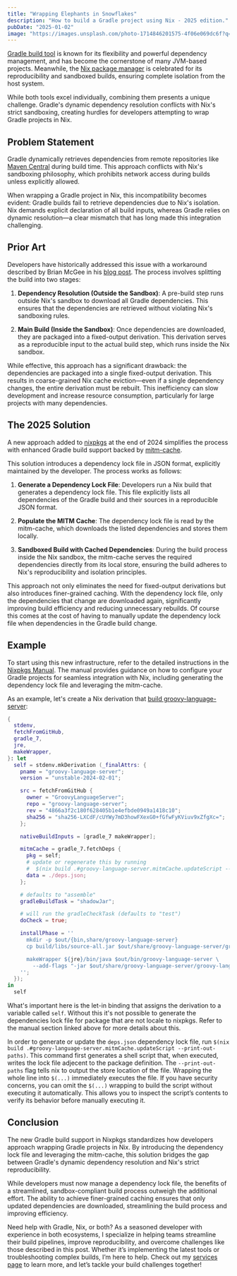 ```yaml
---
title: "Wrapping Elephants in Snowflakes"
description: "How to build a Gradle project using Nix - 2025 edition."
pubDate: "2025-01-02"
image: "https://images.unsplash.com/photo-1714846201575-4f06e069dc6f?q=80&w=640&auto=format&fit=crop"
---
```


[Gradle build tool](https://gradle.org) is known for its flexibility and powerful dependency management, and has become the cornerstone of many JVM-based projects.
Meanwhile, the [Nix package manager](https://nixos.org) is celebrated for its reproducibility and sandboxed builds, ensuring complete isolation from the host system.

While both tools excel individually, combining them presents a unique challenge.
Gradle's dynamic dependency resolution conflicts with Nix's strict sandboxing, creating hurdles for developers attempting to wrap Gradle projects in Nix.

## Problem Statement

Gradle dynamically retrieves dependencies from remote repositories like [Maven Central](https://search.maven.org) during build time.
This approach conflicts with Nix's sandboxing philosophy, which prohibits network access during builds unless explicitly allowed.

When wrapping a Gradle project in Nix, this incompatibility becomes evident: Gradle builds fail to retrieve dependencies due to Nix's isolation.
Nix demands explicit declaration of all build inputs, whereas Gradle relies on dynamic resolution—a clear mismatch that has long made this integration challenging.

## Prior Art

Developers have historically addressed this issue with a workaround described by Brian McGee in his [blog post](https://bmcgee.ie/posts/2023/02/nix-what-are-fixed-output-derivations-and-why-use-them/).
The process involves splitting the build into two stages:

1. **Dependency Resolution (Outside the Sandbox)**:
   A pre-build step runs outside Nix's sandbox to download all Gradle dependencies.
   This ensures that the dependencies are retrieved without violating Nix's sandboxing rules.

2. **Main Build (Inside the Sandbox)**:
   Once dependencies are downloaded, they are packaged into a fixed-output derivation.
   This derivation serves as a reproducible input to the actual build step, which runs inside the Nix sandbox.

While effective, this approach has a significant drawback: the dependencies are packaged into a single fixed-output derivation.
This results in coarse-grained Nix cache eviction—even if a single dependency changes, the entire derivation must be rebuilt.
This inefficiency can slow development and increase resource consumption, particularly for large projects with many dependencies.

## The 2025 Solution

A new approach added to [nixpkgs](https://github.com/NixOS/nixpkgs) at the end of 2024 simplifies the process with enhanced Gradle build support backed by [mitm-cache](https://github.com/chayleaf/mitm-cache).

This solution introduces a dependency lock file in JSON format, explicitly maintained by the developer. The process works as follows:

1. **Generate a Dependency Lock File**:
   Developers run a Nix build that generates a dependency lock file. This file explicitly lists all dependencies of the Gradle build and their sources in a reproducible JSON format.

2. **Populate the MITM Cache**:
   The dependency lock file is read by the mitm-cache, which downloads the listed dependencies and stores them locally.

3. **Sandboxed Build with Cached Dependencies**:
   During the build process inside the Nix sandbox, the mitm-cache serves the required dependencies directly from its local store, ensuring the build adheres to Nix's reproducibility and isolation principles.

This approach not only eliminates the need for fixed-output derivations but also introduces finer-grained caching.
With the dependency lock file, only the dependencies that change are downloaded again, significantly improving build efficiency and reducing unnecessary rebuilds.
Of course this comes at the cost of having to manually update the dependency lock file when dependencies in the Gradle build change.

## Example

To start using this new infrastructure, refer to the detailed instructions in the [Nixpkgs Manual](https://nixos.org/manual/nixpkgs/stable/#gradle).
The manual provides guidance on how to configure your Gradle projects for seamless integration with Nix, including generating the dependency lock file and leveraging the mitm-cache.

As an example, let's create a Nix derivation that [build groovy-language-server](https://github.com/GroovyLanguageServer/groovy-language-server):

```nix
{
  stdenv,
  fetchFromGitHub,
  gradle_7,
  jre,
  makeWrapper,
}: let
  self = stdenv.mkDerivation (_finalAttrs: {
    pname = "groovy-language-server";
    version = "unstable-2024-02-01";

    src = fetchFromGitHub {
      owner = "GroovyLanguageServer";
      repo = "groovy-language-server";
      rev = "4866a3f2c180f628405b1e4efbde0949a1418c10";
      sha256 = "sha256-LXCdF/cUYWy7mD3howFXexG0+fGfwFyKViuv9xZfgXc=";
    };

    nativeBuildInputs = [gradle_7 makeWrapper];

    mitmCache = gradle_7.fetchDeps {
      pkg = self;
      # update or regenerate this by running
      #  $(nix build .#groovy-language-server.mitmCache.updateScript --print-out-paths)
      data = ./deps.json;
    };

    # defaults to "assemble"
    gradleBuildTask = "shadowJar";

    # will run the gradleCheckTask (defaults to "test")
    doCheck = true;

    installPhase = ''
      mkdir -p $out/{bin,share/groovy-language-server}
      cp build/libs/source-all.jar $out/share/groovy-language-server/groovy-language-server-all.jar

      makeWrapper ${jre}/bin/java $out/bin/groovy-language-server \
        --add-flags "-jar $out/share/groovy-language-server/groovy-language-server-all.jar"
    '';
  });
in
  self
```

What's important here is the let-in binding that assigns the derivation to a variable called `self`.
Without this it's not possible to generate the dependencies lock file for package that are not locale to nixpkgs.
Refer to the manual section linked above for more details about this.

In order to generate or update the `deps.json` dependency lock file, run `$(nix build .#groovy-language-server.mitmCache.updateScript --print-out-paths)`.
This command first generates a shell script that, when executed, writes the lock file adjecent to the package definition.
The `--print-out-paths` flag tells nix to output the store location of the file.
Wrapping the whole line into `$(...)` immediately executes the file.
If you have security concerns, you can omit the `$(...)` wrapping to build the script without executing it automatically.
This allows you to inspect the script’s contents to verify its behavior before manually executing it.

## Conclusion

The new Gradle build support in Nixpkgs standardizes how developers approach wrapping Gradle projects in Nix.
By introducing the dependency lock file and leveraging the mitm-cache, this solution bridges the gap between Gradle's dynamic dependency resolution and Nix's strict reproducibility.

While developers must now manage a dependency lock file, the benefits of a streamlined, sandbox-compliant build process outweigh the additional effort.
The ability to achieve finer-grained caching ensures that only updated dependencies are downloaded, streamlining the build process and improving efficiency.

Need help with Gradle, Nix, or both? As a seasoned developer with experience in both ecosystems, I specialize in helping teams streamline their build pipelines, improve reproducibility, and overcome challenges like those described in this post.
Whether it’s implementing the latest tools or troubleshooting complex builds, I’m here to help.
Check out my [services page](/services) to learn more, and let’s tackle your build challenges together!
